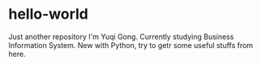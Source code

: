 # hello-world
Just another repository
I'm Yuqi Gong. Currently studying Business Information System. New with Python, try to getr some useful stuffs from here.
